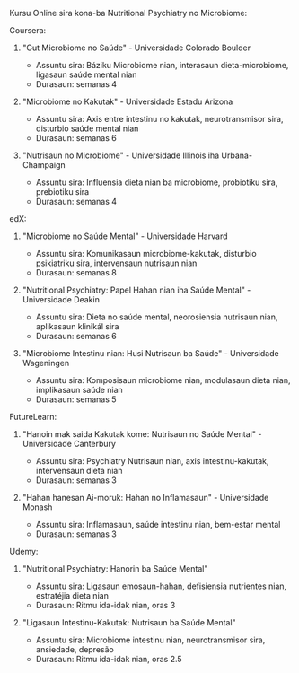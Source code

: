 Kursu Online sira kona-ba Nutritional Psychiatry no Microbiome:

Coursera:
1. "Gut Microbiome no Saúde" - Universidade Colorado Boulder
   - Assuntu sira: Báziku Microbiome nian, interasaun dieta-microbiome, ligasaun saúde mental nian
   - Durasaun: semanas 4

2. "Microbiome no Kakutak" - Universidade Estadu Arizona
   - Assuntu sira: Axis entre intestinu no kakutak, neurotransmisor sira, disturbio saúde mental nian
   - Durasaun: semanas 6

3. "Nutrisaun no Microbiome" - Universidade Illinois iha Urbana-Champaign
   - Assuntu sira: Influensia dieta nian ba microbiome, probiotiku sira, prebiotiku sira
   - Durasaun: semanas 4

edX:
1. "Microbiome no Saúde Mental" - Universidade Harvard
   - Assuntu sira: Komunikasaun microbiome-kakutak, disturbio psikiatriku sira, intervensaun nutrisaun nian
   - Durasaun: semanas 8

2. "Nutritional Psychiatry: Papel Hahan nian iha Saúde Mental" - Universidade Deakin
   - Assuntu sira: Dieta no saúde mental, neorosiensia nutrisaun nian, aplikasaun klinikál sira
   - Durasaun: semanas 6

3. "Microbiome Intestinu nian: Husi Nutrisaun ba Saúde" - Universidade Wageningen
   - Assuntu sira: Komposisaun microbiome nian, modulasaun dieta nian, implikasaun saúde nian
   - Durasaun: semanas 5

FutureLearn:
1. "Hanoin mak saida Kakutak kome: Nutrisaun no Saúde Mental" - Universidade Canterbury
   - Assuntu sira: Psychiatry Nutrisaun nian, axis intestinu-kakutak, intervensaun dieta nian
   - Durasaun: semanas 3

2. "Hahan hanesan Ai-moruk: Hahan no Inflamasaun" - Universidade Monash
   - Assuntu sira: Inflamasaun, saúde intestinu nian, bem-estar mental
   - Durasaun: semanas 3

Udemy:
1. "Nutritional Psychiatry: Hanorin ba Saúde Mental"
   - Assuntu sira: Ligasaun emosaun-hahan, defisiensia nutrientes nian, estratéjia dieta nian
   - Durasaun: Ritmu ida-idak nian, oras 3

2. "Ligasaun Intestinu-Kakutak: Nutrisaun ba Saúde Mental"
   - Assuntu sira: Microbiome intestinu nian, neurotransmisor sira, ansiedade, depresão
   - Durasaun: Ritmu ida-idak nian, oras 2.5